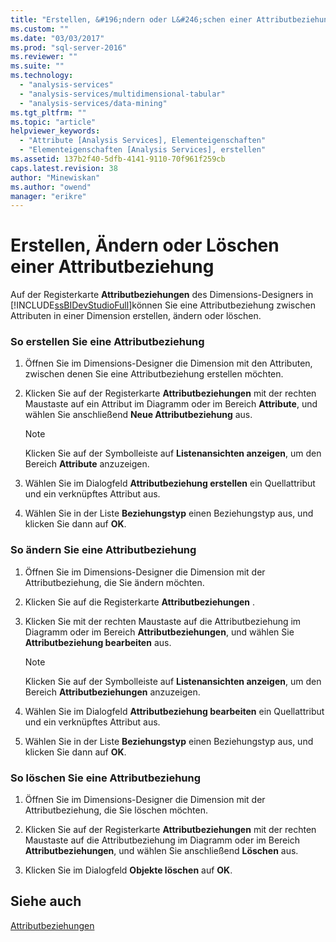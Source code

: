 ```yaml
---
title: "Erstellen, &#196;ndern oder L&#246;schen einer Attributbeziehung | Microsoft Docs"
ms.custom: ""
ms.date: "03/03/2017"
ms.prod: "sql-server-2016"
ms.reviewer: ""
ms.suite: ""
ms.technology: 
  - "analysis-services"
  - "analysis-services/multidimensional-tabular"
  - "analysis-services/data-mining"
ms.tgt_pltfrm: ""
ms.topic: "article"
helpviewer_keywords: 
  - "Attribute [Analysis Services], Elementeigenschaften"
  - "Elementeigenschaften [Analysis Services], erstellen"
ms.assetid: 137b2f40-5dfb-4141-9110-70f961f259cb
caps.latest.revision: 38
author: "Minewiskan"
ms.author: "owend"
manager: "erikre"
---
```

# Erstellen, &#196;ndern oder L&#246;schen einer Attributbeziehung
  Auf der Registerkarte **Attributbeziehungen** des Dimensions-Designers in [!INCLUDE[ssBIDevStudioFull](../../includes/ssbidevstudiofull-md.md)]können Sie eine Attributbeziehung zwischen Attributen in einer Dimension erstellen, ändern oder löschen.  
  
### So erstellen Sie eine Attributbeziehung  
  
1.  Öffnen Sie im Dimensions-Designer die Dimension mit den Attributen, zwischen denen Sie eine Attributbeziehung erstellen möchten.  
  
2.  Klicken Sie auf der Registerkarte **Attributbeziehungen** mit der rechten Maustaste auf ein Attribut im Diagramm oder im Bereich **Attribute**, und wählen Sie anschließend **Neue Attributbeziehung** aus.  
  
    > [!NOTE]  
    >  Klicken Sie auf der Symbolleiste auf **Listenansichten anzeigen**, um den Bereich **Attribute** anzuzeigen.  
  
3.  Wählen Sie im Dialogfeld **Attributbeziehung erstellen** ein Quellattribut und ein verknüpftes Attribut aus.  
  
4.  Wählen Sie in der Liste **Beziehungstyp** einen Beziehungstyp aus, und klicken Sie dann auf **OK**.  
  
### So ändern Sie eine Attributbeziehung  
  
1.  Öffnen Sie im Dimensions-Designer die Dimension mit der Attributbeziehung, die Sie ändern möchten.  
  
2.  Klicken Sie auf die Registerkarte **Attributbeziehungen** .  
  
3.  Klicken Sie mit der rechten Maustaste auf die Attributbeziehung im Diagramm oder im Bereich **Attributbeziehungen**, und wählen Sie **Attributbeziehung bearbeiten** aus.  
  
    > [!NOTE]  
    >  Klicken Sie auf der Symbolleiste auf **Listenansichten anzeigen**, um den Bereich **Attributbeziehungen** anzuzeigen.  
  
4.  Wählen Sie im Dialogfeld **Attributbeziehung bearbeiten** ein Quellattribut und ein verknüpftes Attribut aus.  
  
5.  Wählen Sie in der Liste **Beziehungstyp** einen Beziehungstyp aus, und klicken Sie dann auf **OK**.  
  
### So löschen Sie eine Attributbeziehung  
  
1.  Öffnen Sie im Dimensions-Designer die Dimension mit der Attributbeziehung, die Sie löschen möchten.  
  
2.  Klicken Sie auf der Registerkarte **Attributbeziehungen** mit der rechten Maustaste auf die Attributbeziehung im Diagramm oder im Bereich **Attributbeziehungen**, und wählen Sie anschließend **Löschen** aus.  
  
3.  Klicken Sie im Dialogfeld **Objekte löschen** auf **OK**.  
  
## Siehe auch  
 [Attributbeziehungen](../../analysis-services/multidimensional-models-olap-logical-dimension-objects/attribute-relationships.md)  
  
  